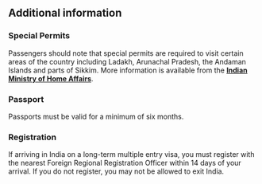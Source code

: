 ## Additional information

### **Special Permits**

Passengers should note that special permits are required to visit certain areas of the country including Ladakh, Arunachal Pradesh, the Andaman Islands and parts of Sikkim. More information is available from the [**Indian Ministry of Home Affairs**](https://mha.gov.in/MHA1/PAP.html).

### **Passport**

Passports must be valid for a minimum of six months.

### **Registration**

If arriving in India on a long-term multiple entry visa, you must register with the nearest Foreign Regional Registration Officer within 14 days of your arrival. If you do not register, you may not be allowed to exit India.
